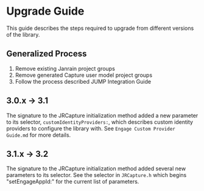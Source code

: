 # Upgrade Guide

This guide describes the steps required to upgrade from different versions of the library.

## Generalized Process

1. Remove existing Janrain project groups
2. Remove generated Capture user model project groups
3. Follow the process described JUMP Integration Guide

## 3.0.x -> 3.1

The signature to the JRCapture initialization method added a new parameter to its selector, `customIdentityProviders:`,
which describes custom identity providers to configure the library with. See `Engage Custom Provider Guide.md` for more
details.

## 3.1.x -> 3.2

The signature to the JRCapture initialization method added several new parameters to its selector.  See the selector
in `JRCapture.h` which begins "setEngageAppId:" for the current list of parameters.
